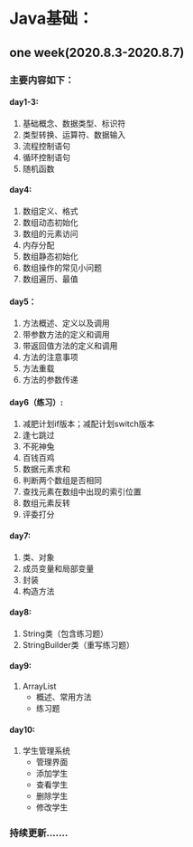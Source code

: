 # Java基础：

## one week(2020.8.3-2020.8.7)

### 主要内容如下：
#### day1-3:
1. 基础概念、数据类型、标识符
2. 类型转换、运算符、数据输入
3. 流程控制语句
4. 循环控制语句
5. 随机函数


#### day4:
1. 数组定义、格式
2. 数组动态初始化
3. 数组的元素访问
4. 内存分配
5. 数组静态初始化
6. 数组操作的常见小问题
7. 数组遍历、最值

#### day5：

1. 方法概述、定义以及调用
2. 带参数方法的定义和调用
3. 带返回值方法的定义和调用
4. 方法的注意事项
5. 方法重载
6. 方法的参数传递

#### day6（练习）:

1. 减肥计划if版本；减配计划switch版本
2. 逢七跳过
3. 不死神兔
4. 百钱百鸡
5. 数据元素求和
6. 判断两个数组是否相同
7. 查找元素在数组中出现的索引位置
8. 数组元素反转
9. 评委打分

#### day7:
1. 类、对象
2. 成员变量和局部变量
3. 封装
4. 构造方法

#### day8:
1. String类（包含练习题）
2. StringBuilder类（重写练习题）

#### day9:

1. ArrayList
   - 概述、常用方法
   - 练习题

#### day10:

1. 学生管理系统
   - 管理界面
   - 添加学生
   - 查看学生
   - 删除学生
   - 修改学生




### 持续更新.......